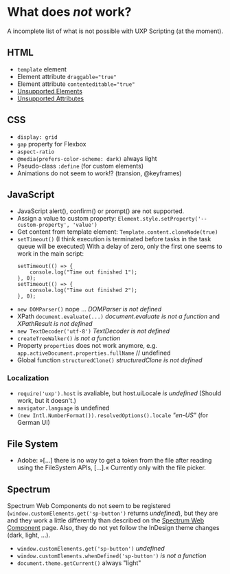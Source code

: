 # What does *not* work?
A incomplete list of what is not possible with UXP Scripting (at the moment).
## HTML
- `template` element
- Element attribute `draggable="true"`
- Element attribute `contenteditable="true"`
- [Unsupported Elements](https://developer.adobe.com/indesign/uxp/uxp/reference-html/General/Unsupported%20Elements/)
- [Unsupported Attributes](https://developer.adobe.com/indesign/uxp/uxp/reference-html/General/Unsupported%20Attributes/)

## CSS
- `display: grid`
- `gap` property for Flexbox
- `aspect-ratio`
- `@media(prefers-color-scheme: dark)` always light
- Pseudo-class `:define` (for custom elements)
- Animations do not seem to work!? (transion, @keyframes)

## JavaScript

- JavaScript alert(), confirm() or prompt() are not supported. 
- Assign a value to custom property: `Element.style.setProperty('--custom-property', 'value')`
- Get content from template element: `Template.content.cloneNode(true)`
- `setTimeout()` (I think execution is terminated before tasks in the task queue will be executed)
	With a delay of zero, only the first one seems to work in the main script:
	```
	setTimeout(() => {
		console.log("Time out finished 1");
	}, 0);
	setTimeout(() => {
		console.log("Time out finished 2");
	}, 0);
	```
- `new DOMParser()` nope ... *DOMParser is not defined*
- XPath `document.evaluate(...)` *document.evaluate is not a function* and *XPathResult is not defined*
- `new TextDecoder('utf-8')` *TextDecoder is not defined*
- `createTreeWalker()` *is not a function* 
- Property `properties` does not work anymore, e.g. `app.activeDocument.properties.fullName` // undefined
- Global function `structuredClone()` *structuredClone is not defined*

### Localization
- `require('uxp').host` is avaliable, but host.uiLocale *is undefined* (Should work, but it doesn't.)
- `navigator.language` is undefined
- `(new Intl.NumberFormat()).resolvedOptions().locale` *"en-US"* (for German UI)

## File System
- Adobe: »[...] there is no way to get a token from the file after reading using the FileSystem APIs, [...].« Currently only with the file picker.

## Spectrum
Spectrum Web Components do not seem to be registered (`window.customElements.get('sp-button')` returns *undefined*), but they are and they work a little differently than described on the [Spectrum Web Component](https://opensource.adobe.com/spectrum-web-components/) page. Also, they do not yet follow the InDesign theme changes (dark, light, ...).
- `window.customElements.get('sp-button')` *undefined*
- `window.customElements.whenDefined('sp-button')` *is not a function*
- `document.theme.getCurrent()` always "light"